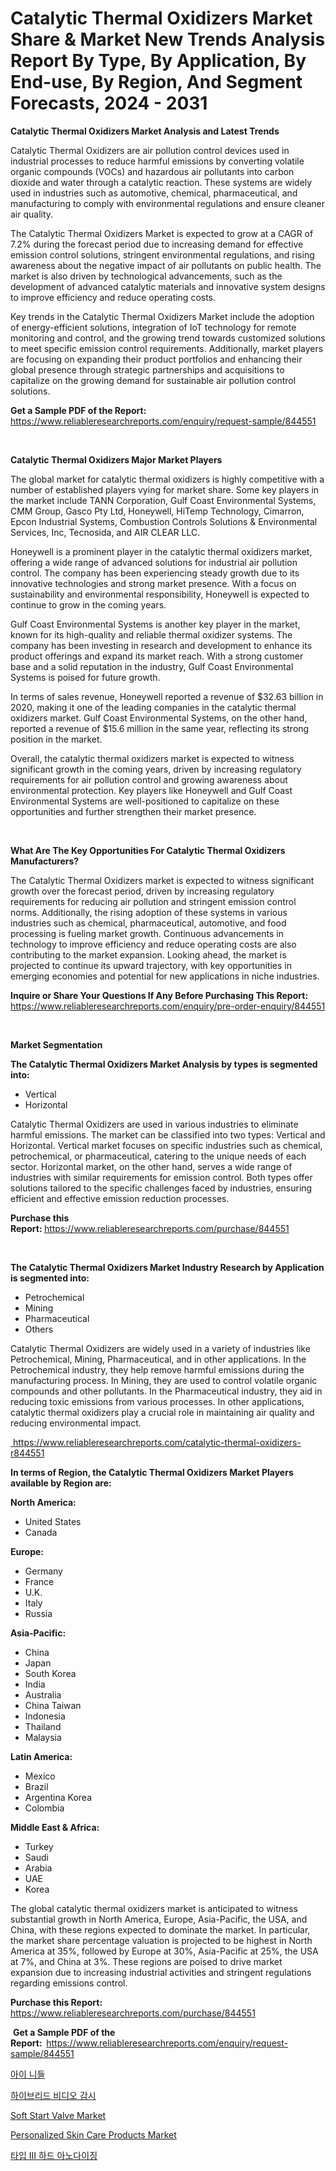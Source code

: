 <p><h1>Catalytic Thermal Oxidizers Market Share & Market New Trends Analysis Report By Type, By Application, By End-use, By Region, And Segment Forecasts, 2024 - 2031</h1></p><p><strong>Catalytic Thermal Oxidizers Market Analysis and Latest Trends</strong></p>
<p><p>Catalytic Thermal Oxidizers are air pollution control devices used in industrial processes to reduce harmful emissions by converting volatile organic compounds (VOCs) and hazardous air pollutants into carbon dioxide and water through a catalytic reaction. These systems are widely used in industries such as automotive, chemical, pharmaceutical, and manufacturing to comply with environmental regulations and ensure cleaner air quality.</p><p>The Catalytic Thermal Oxidizers Market is expected to grow at a CAGR of 7.2% during the forecast period due to increasing demand for effective emission control solutions, stringent environmental regulations, and rising awareness about the negative impact of air pollutants on public health. The market is also driven by technological advancements, such as the development of advanced catalytic materials and innovative system designs to improve efficiency and reduce operating costs.</p><p>Key trends in the Catalytic Thermal Oxidizers Market include the adoption of energy-efficient solutions, integration of IoT technology for remote monitoring and control, and the growing trend towards customized solutions to meet specific emission control requirements. Additionally, market players are focusing on expanding their product portfolios and enhancing their global presence through strategic partnerships and acquisitions to capitalize on the growing demand for sustainable air pollution control solutions.</p></p>
<p><strong>Get a Sample PDF of the Report:&nbsp;</strong> <a href="https://www.reliableresearchreports.com/enquiry/request-sample/844551">https://www.reliableresearchreports.com/enquiry/request-sample/844551</a></p>
<p>&nbsp;</p>
<p><strong>Catalytic Thermal Oxidizers Major Market Players</strong></p>
<p><p>The global market for catalytic thermal oxidizers is highly competitive with a number of established players vying for market share. Some key players in the market include TANN Corporation, Gulf Coast Environmental Systems, CMM Group, Gasco Pty Ltd, Honeywell, HiTemp Technology, Cimarron, Epcon Industrial Systems, Combustion Controls Solutions & Environmental Services, Inc, Tecnosida, and AIR CLEAR LLC.</p><p>Honeywell is a prominent player in the catalytic thermal oxidizers market, offering a wide range of advanced solutions for industrial air pollution control. The company has been experiencing steady growth due to its innovative technologies and strong market presence. With a focus on sustainability and environmental responsibility, Honeywell is expected to continue to grow in the coming years.</p><p>Gulf Coast Environmental Systems is another key player in the market, known for its high-quality and reliable thermal oxidizer systems. The company has been investing in research and development to enhance its product offerings and expand its market reach. With a strong customer base and a solid reputation in the industry, Gulf Coast Environmental Systems is poised for future growth.</p><p>In terms of sales revenue, Honeywell reported a revenue of $32.63 billion in 2020, making it one of the leading companies in the catalytic thermal oxidizers market. Gulf Coast Environmental Systems, on the other hand, reported a revenue of $15.6 million in the same year, reflecting its strong position in the market.</p><p>Overall, the catalytic thermal oxidizers market is expected to witness significant growth in the coming years, driven by increasing regulatory requirements for air pollution control and growing awareness about environmental protection. Key players like Honeywell and Gulf Coast Environmental Systems are well-positioned to capitalize on these opportunities and further strengthen their market presence.</p></p>
<p>&nbsp;</p>
<p><strong>What Are The Key Opportunities For Catalytic Thermal Oxidizers Manufacturers?</strong></p>
<p><p>The Catalytic Thermal Oxidizers market is expected to witness significant growth over the forecast period, driven by increasing regulatory requirements for reducing air pollution and stringent emission control norms. Additionally, the rising adoption of these systems in various industries such as chemical, pharmaceutical, automotive, and food processing is fueling market growth. Continuous advancements in technology to improve efficiency and reduce operating costs are also contributing to the market expansion. Looking ahead, the market is projected to continue its upward trajectory, with key opportunities in emerging economies and potential for new applications in niche industries.</p></p>
<p><strong>Inquire or Share Your Questions If Any Before Purchasing This Report:</strong> <a href="https://www.reliableresearchreports.com/enquiry/pre-order-enquiry/844551">https://www.reliableresearchreports.com/enquiry/pre-order-enquiry/844551</a></p>
<p>&nbsp;</p>
<p><strong>Market Segmentation</strong></p>
<p><strong>The Catalytic Thermal Oxidizers Market Analysis by types is segmented into:</strong></p>
<p><ul><li>Vertical</li><li>Horizontal</li></ul></p>
<p><p>Catalytic Thermal Oxidizers are used in various industries to eliminate harmful emissions. The market can be classified into two types: Vertical and Horizontal. Vertical market focuses on specific industries such as chemical, petrochemical, or pharmaceutical, catering to the unique needs of each sector. Horizontal market, on the other hand, serves a wide range of industries with similar requirements for emission control. Both types offer solutions tailored to the specific challenges faced by industries, ensuring efficient and effective emission reduction processes.</p></p>
<p><strong>Purchase this Report:&nbsp;</strong><a href="https://www.reliableresearchreports.com/purchase/844551">https://www.reliableresearchreports.com/purchase/844551</a></p>
<p>&nbsp;</p>
<p><strong>The Catalytic Thermal Oxidizers Market Industry Research by Application is segmented into:</strong></p>
<p><ul><li>Petrochemical</li><li>Mining</li><li>Pharmaceutical</li><li>Others</li></ul></p>
<p><p>Catalytic Thermal Oxidizers are widely used in a variety of industries like Petrochemical, Mining, Pharmaceutical, and in other applications. In the Petrochemical industry, they help remove harmful emissions during the manufacturing process. In Mining, they are used to control volatile organic compounds and other pollutants. In the Pharmaceutical industry, they aid in reducing toxic emissions from various processes. In other applications, catalytic thermal oxidizers play a crucial role in maintaining air quality and reducing environmental impact.</p></p>
<p><a href="https://www.reliableresearchreports.com/catalytic-thermal-oxidizers-r844551">&nbsp;https://www.reliableresearchreports.com/catalytic-thermal-oxidizers-r844551</a></p>
<p><strong>In terms of Region, the Catalytic Thermal Oxidizers Market Players available by Region are:</strong></p>
<p>
    <p> <strong> North America: </strong>
        <ul>
            <li>United States</li>
            <li>Canada</li>
        </ul>
        </p> 
    <p> <strong> Europe: </strong>
        <ul>
            <li>Germany</li>
            <li>France</li>
            <li>U.K.</li>
            <li>Italy</li>
            <li>Russia</li>
        </ul>
        </p> 
    <p> <strong> Asia-Pacific: </strong>
        <ul>
            <li>China</li>
            <li>Japan</li>
            <li>South Korea</li>
            <li>India</li>
            <li>Australia</li>
            <li>China Taiwan</li>
            <li>Indonesia</li>
            <li>Thailand</li>
            <li>Malaysia</li>
        </ul>
        </p> 
    <p> <strong> Latin America: </strong>
        <ul>
            <li>Mexico</li>
            <li>Brazil</li>
            <li>Argentina Korea</li>
            <li>Colombia</li>
        </ul>
        </p> 
    <p> <strong> Middle East & Africa: </strong>
        <ul>
            <li>Turkey</li>
            <li>Saudi</li>
            <li>Arabia</li>
            <li>UAE</li>
            <li>Korea</li>
        </ul>
    </p>
    </p>
<p><p>The global catalytic thermal oxidizers market is anticipated to witness substantial growth in North America, Europe, Asia-Pacific, the USA, and China, with these regions expected to dominate the market. In particular, the market share percentage valuation is projected to be highest in North America at 35%, followed by Europe at 30%, Asia-Pacific at 25%, the USA at 7%, and China at 3%. These regions are poised to drive market expansion due to increasing industrial activities and stringent regulations regarding emissions control.</p></p>
<p><strong>Purchase this Report: </strong><a href="https://www.reliableresearchreports.com/purchase/844551">https://www.reliableresearchreports.com/purchase/844551</a></p>
<p>&nbsp;<strong>Get a Sample PDF of the Report:&nbsp;&nbsp;</strong><a href="https://www.reliableresearchreports.com/enquiry/request-sample/844551">https://www.reliableresearchreports.com/enquiry/request-sample/844551</a></p>
<p><strong></strong></p>
<p><p><a href="https://github.com/Penelolack456456/Market-Research-Report-List-1/blob/main/761679532307.md">아이 니들</a></p><p><a href="https://medium.com/@sophieinleeds/%ED%98%BC%ED%95%A9%ED%98%95-%EB%B9%84%EB%94%94%EC%98%A4-%EA%B0%90%EC%8B%9C-%EC%8B%9C%EC%9E%A5-%EC%A1%B0%EC%82%AC-%EB%B3%B4%EA%B3%A0%EC%84%9C-2024%EB%85%84%EB%B6%80%ED%84%B0-2031%EB%85%84%EA%B9%8C%EC%A7%80%EC%9D%98-%EC%97%AD%EC%82%AC-%EB%B0%8F-%EC%98%88%EC%B8%A1-50e408f71008">하이브리드 비디오 감시</a></p><p><a href="https://github.com/globismark/Market-Research-Report-List-3/blob/main/soft-start-valve-market.md">Soft Start Valve Market</a></p><p><a href="https://www.linkedin.com/pulse/personalized-skin-care-productsnbspmarket-focuses-market-tmivf?trackingId=5Um5xYDbHf0ikJg9YOTXAg%3D%3D">Personalized Skin Care Products Market</a></p><p><a href="https://github.com/vsr06p4p49/Market-Research-Report-List-1/blob/main/706596232306.md">타입 III 하드 아노다이징</a></p></p>